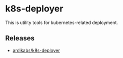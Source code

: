 # k8s-deployer
This is utility tools for kubernetes-related deployment.
## Releases
* [ardikabs/k8s-deployer](https://hub.docker.com/r/ardikabs/k8s-deployer)